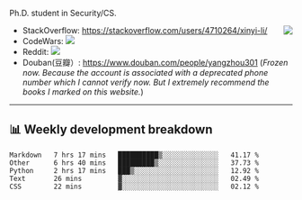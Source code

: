 Ph.D. student in Security/CS.

<img align="right" src="https://github-readme-stats.vercel.app/api?username=li-xin-yi&count_private=true&show_icons=true&hide_title=true&theme=tokyonight" />

- StackOverflow: https://stackoverflow.com/users/4710264/xinyi-li/
- CodeWars: [![](https://www.codewars.com/users/xy-li/badges/micro)](https://www.codewars.com/users/xy-li/)
- Reddit: [![](https://img.shields.io/reddit/user-karma/combined/xy-li?style=social)](https://www.reddit.com/user/xy-li/)
- Douban(豆瓣）: https://www.douban.com/people/yangzhou301  (*Frozen now. Because the account is associated with a deprecated phone number which I cannot verify now. But I extremely recommend the books I marked on this website.*)

---

## 📊 Weekly development breakdown

<!--START_SECTION:waka-->
```text
Markdown   7 hrs 17 mins   ██████████▒░░░░░░░░░░░░░░   41.17 % 
Other      6 hrs 40 mins   █████████▒░░░░░░░░░░░░░░░   37.73 % 
Python     2 hrs 17 mins   ███▒░░░░░░░░░░░░░░░░░░░░░   12.92 % 
Text       26 mins         ▓░░░░░░░░░░░░░░░░░░░░░░░░   02.49 % 
CSS        22 mins         ▓░░░░░░░░░░░░░░░░░░░░░░░░   02.12 % 
```
<!--END_SECTION:waka-->
